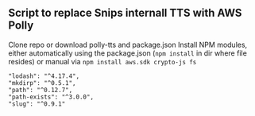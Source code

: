 ## Script to replace Snips internall TTS with AWS Polly

Clone repo or download polly-tts and package.json
Install NPM modules, either automatically using the package.json (`npm install` in dir where file resides) or manual via `npm install aws.sdk crypto-js fs`



    "lodash": "^4.17.4",
    "mkdirp": "^0.5.1",
    "path": "^0.12.7",
    "path-exists": "^3.0.0",
    "slug": "^0.9.1"
